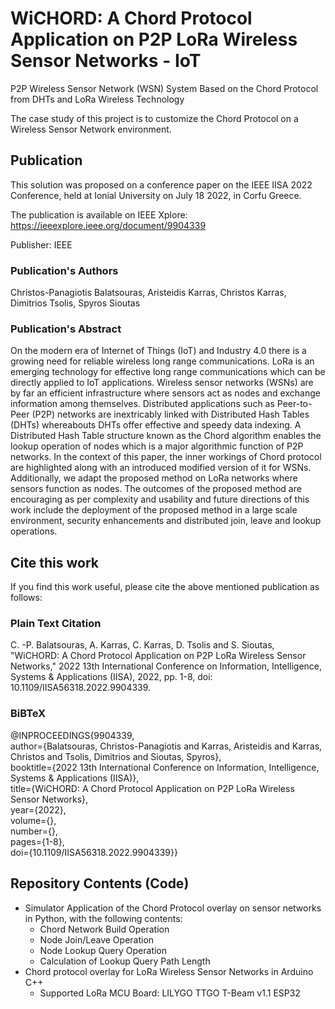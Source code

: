 # WiCHORD: A Chord Protocol Application on P2P LoRa Wireless Sensor Networks - IoT
P2P Wireless Sensor Network (WSN) System Based on the Chord Protocol from DHTs and LoRa Wireless Technology

The case study of this project is to customize the Chord Protocol on a Wireless Sensor Network environment.

## Publication
This solution was proposed on a conference paper on the IEEE IISA 2022 Conference, held at Ionial University on July 18 2022, in Corfu Greece.

The publication is available on IEEE Xplore: https://ieeexplore.ieee.org/document/9904339

Publisher: IEEE

### Publication's Authors
Christos-Panagiotis Balatsouras, Aristeidis Karras, Christos Karras, Dimitrios Tsolis, Spyros Sioutas

### Publication's Abstract
On the modern era of Internet of Things (IoT) and Industry 4.0 there is a growing need for reliable wireless long range communications. LoRa is an emerging technology for effective long range communications which can be directly applied to IoT applications. Wireless sensor networks (WSNs) are by far an efficient infrastructure where sensors act as nodes and exchange information among themselves. Distributed applications such as Peer-to-Peer (P2P) networks are inextricably linked with Distributed Hash Tables (DHTs) whereabouts DHTs offer effective and speedy data indexing. A Distributed Hash Table structure known as the Chord algorithm enables the lookup operation of nodes which is a major algorithmic function of P2P networks. In the context of this paper, the inner workings of Chord protocol are highlighted along with an introduced modified version of it for WSNs. Additionally, we adapt the proposed method on LoRa networks where sensors function as nodes. The outcomes of the proposed method are encouraging as per complexity and usability and future directions of this work include the deployment of the proposed method in a large scale environment, security enhancements and distributed join, leave and lookup operations.

## Cite this work
If you find this work useful, please cite the above mentioned publication as follows:

### Plain Text Citation
C. -P. Balatsouras, A. Karras, C. Karras, D. Tsolis and S. Sioutas, "WiCHORD: A Chord Protocol Application on P2P LoRa Wireless Sensor Networks," 2022 13th International Conference on Information, Intelligence, Systems & Applications (IISA), 2022, pp. 1-8, doi: 10.1109/IISA56318.2022.9904339.

### BiBTeX
@INPROCEEDINGS{9904339,  
author={Balatsouras, Christos-Panagiotis and Karras, Aristeidis and Karras, Christos and Tsolis, Dimitrios and Sioutas, Spyros},  
booktitle={2022 13th International Conference on Information, Intelligence, Systems & Applications (IISA)},   
title={WiCHORD: A Chord Protocol Application on P2P LoRa Wireless Sensor Networks},   
year={2022},  
volume={},  
number={},  
pages={1-8},  
doi={10.1109/IISA56318.2022.9904339}}

## Repository Contents (Code)
- Simulator Application of the Chord Protocol overlay on sensor networks in Python, with the following contents:
  * Chord Network Build Operation
  * Node Join/Leave Operation
  * Node Lookup Query Operation
  * Calculation of Lookup Query Path Length
- Chord protocol overlay for LoRa Wireless Sensor Networks in Arduino C++
  * Supported LoRa MCU Board: LILYGO TTGO T-Beam v1.1 ESP32
